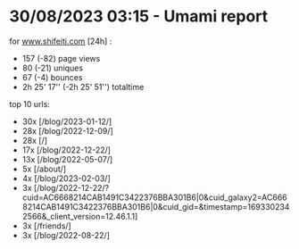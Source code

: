 # 30/08/2023 03:15 - Umami report
for www.shifeiti.com [24h] :

 - 157 (-82) page views
 - 80 (-21) uniques
 - 67 (-4) bounces
 - 2h 25' 17'' (-2h 25' 51'') totaltime


top 10 urls:
 - 30x [/blog/2023-01-12/]
 - 28x [/blog/2022-12-09/]
 - 28x [/]
 - 17x [/blog/2022-12-22/]
 - 13x [/blog/2022-05-07/]
 - 5x [/about/]
 - 4x [/blog/2023-02-03/]
 - 3x [/blog/2022-12-22/?cuid=AC6668214CAB1491C3422376BBA301B6|0&cuid_galaxy2=AC6668214CAB1491C3422376BBA301B6|0&cuid_gid=&timestamp=1693302342566&_client_version=12.46.1.1]
 - 3x [/friends/]
 - 3x [/blog/2022-08-22/]


